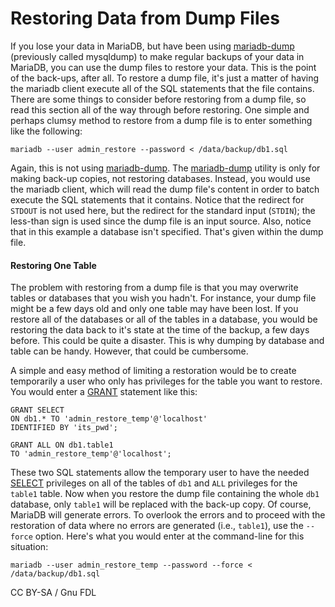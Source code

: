# Restoring Data from Dump Files

If you lose your data in MariaDB, but have been using [mariadb-dump](../clients-and-utilities/backup-restore-and-import-clients/mariadb-dump.md) (previously called mysqldump) to make regular backups of your data in MariaDB, you can use the dump files to restore your data. This is the point of the back-ups, after all. To restore a dump file, it's just a matter of having the mariadb client execute all of the SQL statements that the file contains. There are some things to consider before restoring from a dump file, so read this section all of the way through before restoring. One simple and perhaps clumsy method to restore from a dump file is to enter something like the following:

```
mariadb --user admin_restore --password < /data/backup/db1.sql
```

Again, this is not using [mariadb-dump](../clients-and-utilities/backup-restore-and-import-clients/mariadb-dump.md). The [mariadb-dump](../clients-and-utilities/backup-restore-and-import-clients/mariadb-dump.md) utility is only for making back-up copies, not restoring databases. Instead, you would use the mariadb client, which will read the dump file's content in order to batch execute the SQL statements that it contains. Notice that the redirect for `STDOUT` is not used here, but the redirect for the standard input (`STDIN`); the less-than sign is used since the dump file is an input source. Also, notice that in this example a database isn't specified. That's given within the dump file.

#### Restoring One Table

The problem with restoring from a dump file is that you may overwrite tables or databases that you wish you hadn't. For instance, your dump file might be a few days old and only one table may have been lost. If you restore all of the databases or all of the tables in a database, you would be restoring the data back to it's state at the time of the backup, a few days before. This could be quite a disaster. This is why dumping by database and table can be handy. However, that could be cumbersome.

A simple and easy method of limiting a restoration would be to create temporarily a user who only has privileges for the table you want to restore. You would enter a [GRANT](../reference/sql-statements/account-management-sql-statements/grant.md) statement like this:

```
GRANT SELECT
ON db1.* TO 'admin_restore_temp'@'localhost' 
IDENTIFIED BY 'its_pwd';

GRANT ALL ON db1.table1
TO 'admin_restore_temp'@'localhost';
```

These two SQL statements allow the temporary user to have the needed [SELECT](../reference/sql-statements/data-manipulation/selecting-data/select.md) privileges on all of the tables of `db1` and `ALL` privileges for the `table1` table. Now when you restore the dump file containing the whole `db1` database, only `table1` will be replaced with the back-up copy. Of course, MariaDB will generate errors. To overlook the errors and to proceed with the restoration of data where no errors are generated (i.e., `table1`), use the `--force` option. Here's what you would enter at the command-line for this situation:

```
mariadb --user admin_restore_temp --password --force < /data/backup/db1.sql
```

CC BY-SA / Gnu FDL
